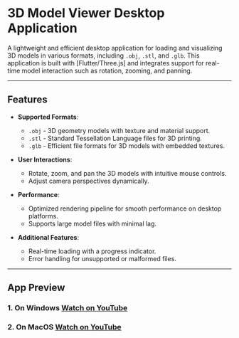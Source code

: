 # 3D Model Viewer Desktop Application

A lightweight and efficient desktop application for loading and visualizing 3D models in various formats, including `.obj`, `.stl`, and `.glb`. This application is built with [Flutter/Three.js] and integrates support for real-time model interaction such as rotation, zooming, and panning.

---

## Features

- **Supported Formats**:

  - `.obj` - 3D geometry models with texture and material support.
  - `.stl` - Standard Tessellation Language files for 3D printing.
  - `.glb` - Efficient file formats for 3D models with embedded textures.

- **User Interactions**:

  - Rotate, zoom, and pan the 3D models with intuitive mouse controls.
  - Adjust camera perspectives dynamically.

- **Performance**:

  - Optimized rendering pipeline for smooth performance on desktop platforms.
  - Supports large model files with minimal lag.

- **Additional Features**:
  - Real-time loading with a progress indicator.
  - Error handling for unsupported or malformed files.

---

## App Preview

### 1. On Windows [Watch on YouTube](https://www.youtube.com/watch?v=Q0xUaXuuZ3Q&t=13s)

### 2. On MacOS [Watch on YouTube](https://www.youtube.com/watch?v=y8POY8va9HU)
